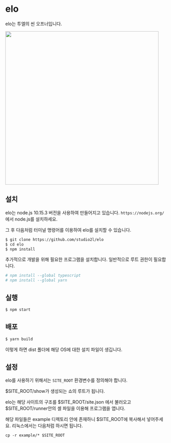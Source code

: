 # elo

elo는 투엘의 씬 오프너입니다.

<img src="https://raw.githubusercontent.com/studio2l/elo/master/asset/elo.png" width="480"></img>

## 설치

elo는 node.js 10.15.3 버전을 사용하여 만들어지고 있습니다. `https://nodejs.org/` 에서 node.js를 설치하세요.

그 후 다음처럼 터미널 명령어를 이용하여 elo를 설치할 수 있습니다.

```bash
$ git clone https://github.com/studio2l/elo
$ cd elo
$ npm install
```

추가적으로 개발을 위해 필요한 프로그램을 설치합니다. 일반적으로 루트 권한이 필요합니다.

```bash
# npm install --global typescript
# npm install --global yarn
```

## 실행

```bash
$ npm start
```

## 배포

```bash
$ yarn build
```

이렇게 하면 dist 폴더에 해당 OS에 대한 설치 파일이 생깁니다.

## 설정

elo를 사용하기 위해서는 `SITE_ROOT` 환경변수를 정의해야 합니다.

$SITE_ROOT/show가 생성되는 쇼의 루트가 됩니다.

elo는 해당 사이트의 구조를 $SITE_ROOT/site.json 에서 불러오고
$SITE_ROOT/runner안의 셸 파일을 이용해 프로그램을 엽니다.

해당 파일들은 example 디렉토리 안에 존재하니 $SITE_ROOT에 복사해서 넣어주세요.
리눅스에서는 다음처럼 하시면 됩니다.

```
cp -r example/* $SITE_ROOT
```

